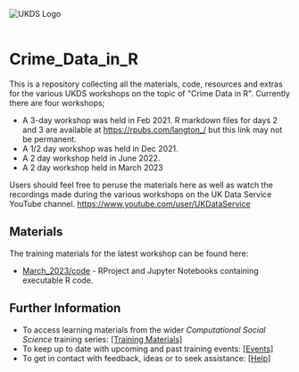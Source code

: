 ![UKDS Logo](./assets/images/UKDS_Logos_Col_Grey_300dpi.png)<br> <br>

# Crime_Data_in_R

This is a repository collecting all the materials, code, resources and extras for the various UKDS workshops on the topic of "Crime Data in R". Currently there are four workshops;

* A 3-day workshop was held in Feb 2021. R markdown files for days 2 and 3 are available at https://rpubs.com/langton_/ but this link may not be permanent.  
* A 1/2 day workshop was held in Dec 2021. 
* A 2 day workshop held in June 2022. 
* A 2 day workshop held in March 2023

Users should feel free to peruse the materials here as well as watch the recordings made during the various workshops on the UK Data Service YouTube channel. https://www.youtube.com/user/UKDataService

## Materials 

The training materials for the latest workshop can be found here:
* [March_2023/code](.March_2023/Code) - RProject and Jupyter Notebooks containing executable R code.

## Further Information

* To access learning materials from the wider *Computational Social Science* training series: <a href="https://github.com/UKDataServiceOpen/computational-social-science" target=_blank>[Training Materials]</a>
* To keep up to date with upcoming and past training events: <a href="https://ukdataservice.ac.uk/training-events/" target=_blank>[Events]</a>
* To get in contact with feedback, ideas or to seek assistance: <a href="https://ukdataservice.ac.uk/help.aspx" target=_blank>[Help]</a>

